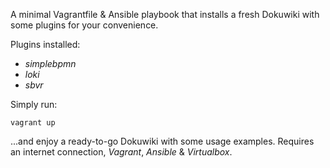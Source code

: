 A minimal Vagrantfile & Ansible playbook that installs a fresh Dokuwiki with some plugins for your convenience.

Plugins installed:

- *simplebpmn*
- *loki*
- *sbvr*

Simply run:

```
vagrant up
```

...and enjoy a ready-to-go Dokuwiki with some usage examples. Requires an internet connection, *Vagrant*, *Ansible* & *Virtualbox*.
